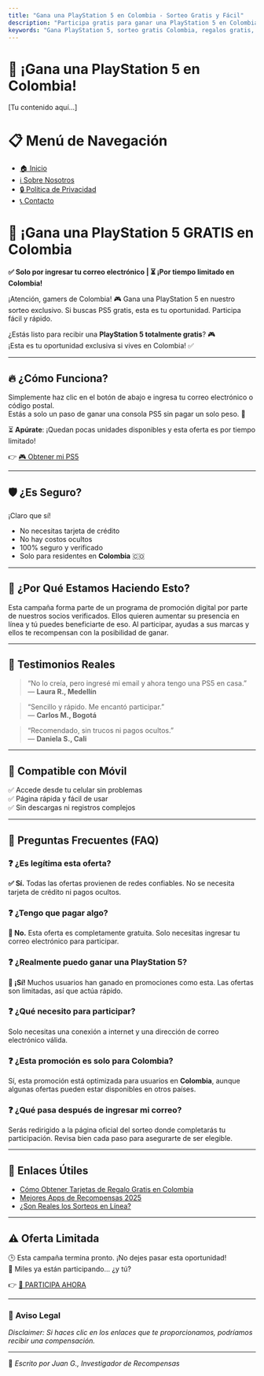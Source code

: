 ```yaml
---
title: "Gana una PlayStation 5 en Colombia - Sorteo Gratis y Fácil"
description: "Participa gratis para ganar una PlayStation 5 en Colombia. Solo necesitas ingresar tu email para entrar al sorteo. Oferta legítima, sin costo ni tarjeta de crédito requerida."
keywords: "Gana PlayStation 5, sorteo gratis Colombia, regalos gratis, promociones Colombia, concursos online, ganar premios, ofertas CPA, regalos electrónicos, PlayStation Colombia"
---
```


# 🎁 ¡Gana una PlayStation 5 en Colombia!

[Tu contenido aquí...]


# 📋 Menú de Navegación

- [🏠 Inicio](https://colombiagiveawayseo.github.io/gana-playstation-5-colombia/)
- [ℹ️ Sobre Nosotros](about.md)
- [🔒 Política de Privacidad](privacy.md)
- [📞 Contacto](contact.md)


# 🎁 ¡Gana una PlayStation 5 GRATIS en Colombia 
**✅ Solo por ingresar tu correo electrónico | ⏳ ¡Por tiempo limitado en Colombia!**

¡Atención, gamers de Colombia! 🎮 Gana una PlayStation 5 en nuestro sorteo exclusivo. Si buscas PS5 gratis, esta es tu oportunidad. Participa fácil y rápido.
<head>
  <meta name="viewport" content="width=device-width, initial-scale=1.0" />
  <meta name="description" content="¿Quieres una PlayStation 5 totalmente gratis? Participa ahora en nuestro sorteo exclusivo para Colombia. ⏳ ¡Ofertas limitadas!">
</head>

¿Estás listo para recibir una **PlayStation 5 totalmente gratis**? 🎮  
¡Esta es tu oportunidad exclusiva si vives en Colombia! ✅

---

## 🔥 ¿Cómo Funciona?

Simplemente haz clic en el botón de abajo e ingresa tu correo electrónico o código postal.  
Estás a solo un paso de ganar una consola PS5 sin pagar un solo peso. 🎯

⏳ **Apúrate**: ¡Quedan pocas unidades disponibles y esta oferta es por tiempo limitado!

👉 [🎮 Obtener mi PS5](https://mvx555.github.io/ps5co/)

---

## 🛡️ ¿Es Seguro?

¡Claro que sí!  
- No necesitas tarjeta de crédito  
- No hay costos ocultos  
- 100% seguro y verificado  
- Solo para residentes en **Colombia** 🇨🇴

---

## 📢 ¿Por Qué Estamos Haciendo Esto?

Esta campaña forma parte de un programa de promoción digital por parte de nuestros socios verificados. Ellos quieren aumentar su presencia en línea y tú puedes beneficiarte de eso. Al participar, ayudas a sus marcas y ellos te recompensan con la posibilidad de ganar.

---

## 💬 Testimonios Reales

> “No lo creía, pero ingresé mi email y ahora tengo una PS5 en casa.”  
> — **Laura R., Medellín**

> “Sencillo y rápido. Me encantó participar.”  
> — **Carlos M., Bogotá**

> “Recomendado, sin trucos ni pagos ocultos.”  
> — **Daniela S., Cali**

---


## 📱 Compatible con Móvil

✅ Accede desde tu celular sin problemas  
✅ Página rápida y fácil de usar  
✅ Sin descargas ni registros complejos

---

## 🧠 Preguntas Frecuentes (FAQ)

### ❓ ¿Es legítima esta oferta?
**✅ Sí.** Todas las ofertas provienen de redes confiables. No se necesita tarjeta de crédito ni pagos ocultos.

### ❓ ¿Tengo que pagar algo?
**🚫 No.** Esta oferta es completamente gratuita. Solo necesitas ingresar tu correo electrónico para participar.

### ❓ ¿Realmente puedo ganar una PlayStation 5?
**🎁 ¡Sí!** Muchos usuarios han ganado en promociones como esta. Las ofertas son limitadas, así que actúa rápido.

### ❓ ¿Qué necesito para participar?
Solo necesitas una conexión a internet y una dirección de correo electrónico válida.

### ❓ ¿Esta promoción es solo para Colombia?
Sí, esta promoción está optimizada para usuarios en **Colombia**, aunque algunas ofertas pueden estar disponibles en otros países.

### ❓ ¿Qué pasa después de ingresar mi correo?
Serás redirigido a la página oficial del sorteo donde completarás tu participación. Revisa bien cada paso para asegurarte de ser elegible.



---
## 🔗 Enlaces Útiles

- [Cómo Obtener Tarjetas de Regalo Gratis en Colombia](./free-gift-cards-colombia.md)
- [Mejores Apps de Recompensas 2025](./best-reward-apps-2025.md)
- [¿Son Reales los Sorteos en Línea?](./are-online-giveaways-real.md)

---

## ⚠️ Oferta Limitada

🕒 Esta campaña termina pronto. ¡No dejes pasar esta oportunidad!  
🚀 Miles ya están participando... ¿y tú?

👉 [🎁 PARTICIPA AHORA](https://mvx555.github.io/ps5co/)

---

### 📢 Aviso Legal

_Disclaimer: Si haces clic en los enlaces que te proporcionamos, podríamos recibir una compensación._

---

👤 *Escrito por Juan G., Investigador de Recompensas*

